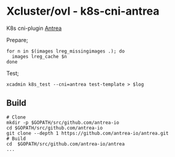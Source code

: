 # Xcluster/ovl - k8s-cni-antrea

K8s cni-plugin [Antrea](https://github.com/antrea-io/antrea)

Prepare;
```
for n in $(images lreg_missingimages .); do
  images lreg_cache $n
done
```

Test;
```
xcadmin k8s_test --cni=antrea test-template > $log
```


## Build

```
# Clone
mkdir -p $GOPATH/src/github.com/antrea-io
cd $GOPATH/src/github.com/antrea-io
git clone --depth 1 https://github.com/antrea-io/antrea.git
# Build
cd  $GOPATH/src/github.com/antrea-io/antrea
...
```